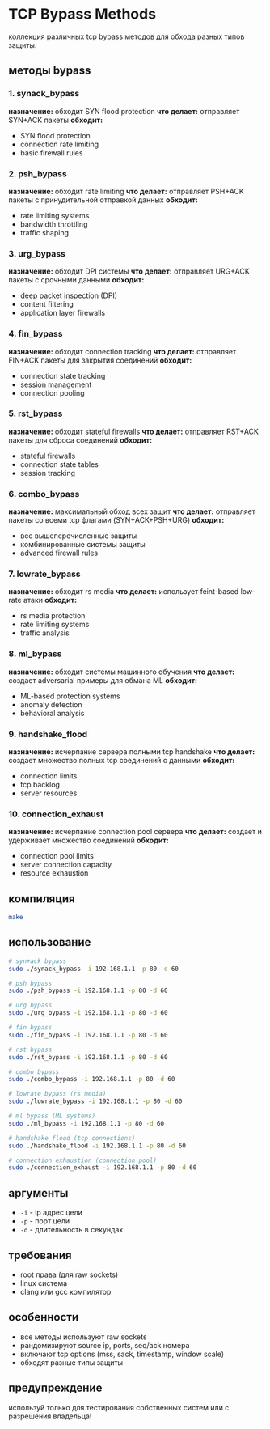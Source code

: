 # TCP Bypass Methods

коллекция различных tcp bypass методов для обхода разных типов защиты.

## методы bypass

### 1. synack_bypass
**назначение:** обходит SYN flood protection
**что делает:** отправляет SYN+ACK пакеты
**обходит:** 
- SYN flood protection
- connection rate limiting
- basic firewall rules

### 2. psh_bypass  
**назначение:** обходит rate limiting
**что делает:** отправляет PSH+ACK пакеты с принудительной отправкой данных
**обходит:**
- rate limiting systems
- bandwidth throttling
- traffic shaping

### 3. urg_bypass
**назначение:** обходит DPI системы
**что делает:** отправляет URG+ACK пакеты с срочными данными
**обходит:**
- deep packet inspection (DPI)
- content filtering
- application layer firewalls

### 4. fin_bypass
**назначение:** обходит connection tracking
**что делает:** отправляет FIN+ACK пакеты для закрытия соединений
**обходит:**
- connection state tracking
- session management
- connection pooling

### 5. rst_bypass
**назначение:** обходит stateful firewalls
**что делает:** отправляет RST+ACK пакеты для сброса соединений
**обходит:**
- stateful firewalls
- connection state tables
- session tracking

### 6. combo_bypass
**назначение:** максимальный обход всех защит
**что делает:** отправляет пакеты со всеми tcp флагами (SYN+ACK+PSH+URG)
**обходит:**
- все вышеперечисленные защиты
- комбинированные системы защиты
- advanced firewall rules

### 7. lowrate_bypass
**назначение:** обходит rs media
**что делает:** использует feint-based low-rate атаки
**обходит:**
- rs media protection
- rate limiting systems
- traffic analysis

### 8. ml_bypass
**назначение:** обходит системы машинного обучения
**что делает:** создает adversarial примеры для обмана ML
**обходит:**
- ML-based protection systems
- anomaly detection
- behavioral analysis

### 9. handshake_flood
**назначение:** исчерпание сервера полными tcp handshake
**что делает:** создает множество полных tcp соединений с данными
**обходит:**
- connection limits
- tcp backlog
- server resources

### 10. connection_exhaust
**назначение:** исчерпание connection pool сервера
**что делает:** создает и удерживает множество соединений
**обходит:**
- connection pool limits
- server connection capacity
- resource exhaustion

## компиляция

```bash
make
```

## использование

```bash
# syn+ack bypass
sudo ./synack_bypass -i 192.168.1.1 -p 80 -d 60

# psh bypass  
sudo ./psh_bypass -i 192.168.1.1 -p 80 -d 60

# urg bypass
sudo ./urg_bypass -i 192.168.1.1 -p 80 -d 60

# fin bypass
sudo ./fin_bypass -i 192.168.1.1 -p 80 -d 60

# rst bypass
sudo ./rst_bypass -i 192.168.1.1 -p 80 -d 60

# combo bypass
sudo ./combo_bypass -i 192.168.1.1 -p 80 -d 60

# lowrate bypass (rs media)
sudo ./lowrate_bypass -i 192.168.1.1 -p 80 -d 60

# ml bypass (ML systems)
sudo ./ml_bypass -i 192.168.1.1 -p 80 -d 60

# handshake flood (tcp connections)
sudo ./handshake_flood -i 192.168.1.1 -p 80 -d 60

# connection exhaustion (connection pool)
sudo ./connection_exhaust -i 192.168.1.1 -p 80 -d 60
```

## аргументы

- `-i` - ip адрес цели
- `-p` - порт цели
- `-d` - длительность в секундах

## требования

- root права (для raw sockets)
- linux система
- clang или gcc компилятор

## особенности

- все методы используют raw sockets
- рандомизируют source ip, ports, seq/ack номера
- включают tcp options (mss, sack, timestamp, window scale)
- обходят разные типы защиты

## предупреждение

используй только для тестирования собственных систем или с разрешения владельца!
